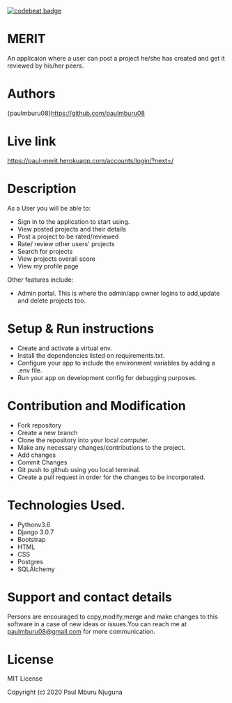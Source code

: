 [![codebeat badge](https://codebeat.co/badges/aae1b270-087b-4443-8fa8-534751f79056)](https://codebeat.co/projects/github-com-paulmburu08-merit-master)
# MERIT
An applicaion where a user can post a project he/she has created and get it reviewed by his/her peers.

# Authors
{paulmburu08}https://github.com/paulmburu08

# Live link
https://paul-merit.herokuapp.com/accounts/login/?next=/

# Description
As a User you will be able to:
* Sign in to the application to start using.
* View posted projects and their details
* Post a project to be rated/reviewed
* Rate/ review other users' projects
* Search for projects
* View projects overall score
* View my profile page

Other features include:
* Admin portal. This is where the admin/app owner logins to add,update and delete projects too.

# Setup & Run instructions
* Create and activate a virtual env.
* Install the dependencies listed on requirements.txt.
* Configure your app to include the environment variables by adding a .env file.
* Run your app on development config for debugging purposes.

# Contribution and Modification
* Fork repository
* Create a new branch
* Clone the repository into your local computer.
* Make any necessary changes/contributions to the project.
* Add changes
* Commit Changes
* Git push to github using you local terminal.
* Create a pull request in order for the changes to be incorporated.

# Technologies Used.
* Pythonv3.6
* Django 3.0.7
* Bootstrap
* HTML
* CSS
* Postgres
* SQLAlchemy

# Support and contact details
Persons are encouraged to copy,modify,merge and make changes to this software in a case of new ideas or issues.You can reach me at paulmburu08@gmail.com for more communication.

# License
MIT License

Copyright (c) 2020 Paul Mburu Njuguna

